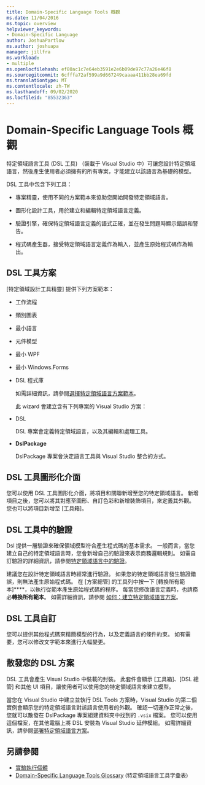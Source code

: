 ```yaml
---
title: Domain-Specific Language Tools 概觀
ms.date: 11/04/2016
ms.topic: overview
helpviewer_keywords:
- Domain-Specific Language
author: JoshuaPartlow
ms.author: joshuapa
manager: jillfra
ms.workload:
- multiple
ms.openlocfilehash: ef80ac1c7e64eb3591e2e6b09de97c77a26e46f8
ms.sourcegitcommit: 6cfffa72af599a9d667249caaaa411bb28ea69fd
ms.translationtype: MT
ms.contentlocale: zh-TW
ms.lasthandoff: 09/02/2020
ms.locfileid: "85532363"
---
```

# <a name="overview-of-domain-specific-language-tools"></a>Domain-Specific Language Tools 概觀
特定領域語言工具 (DSL 工具) （裝載于 Visual Studio 中）可讓您設計特定領域語言，然後產生使用者必須擁有的所有專案，才能建立以該語言為基礎的模型。

 DSL 工具中包含下列工具：

- 專案精靈，使用不同的方案範本來協助您開始開發特定領域語言。

- 圖形化設計工具，用於建立和編輯特定領域語言定義。

- 驗證引擎，確保特定領域語言定義的語式正確，並在發生問題時顯示錯誤和警告。

- 程式碼產生器，接受特定領域語言定義作為輸入，並產生原始程式碼作為輸出。

## <a name="the-dsl-tools-solution"></a>DSL 工具方案
 [特定領域設計工具精靈] 提供下列方案範本：

- 工作流程

- 類別圖表

- 最小語言

- 元件模型

- 最小 WPF

- 最小 Windows.Forms

- DSL 程式庫

  如需詳細資訊，請參閱[選擇特定領域語言方案範本](../modeling/choosing-a-domain-specific-language-solution-template.md)。

  此 wizard 會建立含有下列專案的 Visual Studio 方案：

- DSL

   DSL 專案會定義特定領域語言，以及其編輯和處理工具。

- **DslPackage**

   DslPackage 專案會決定語言工具與 Visual Studio 整合的方式。

## <a name="the-dsl-tools-graphical-interface"></a>DSL 工具圖形化介面
 您可以使用 DSL 工具圖形化介面，將項目和關聯新增至您的特定領域語言。 新增項目之後，您可以將其對應至圖形、自訂色彩和新增裝飾項目，來定義其外觀。 您也可以將項目新增至 [工具箱]。

## <a name="validation-in-dsl-tools"></a>DSL 工具中的驗證
 Dsl 提供一層驗證來確保領域模型符合產生程式碼的基本需求。 一般而言，當您建立自己的特定領域語言時，您會新增自己的驗證來表示商務邏輯規則。 如需自訂驗證的詳細資訊，請參閱[特定領域語言中的驗證](../modeling/validation-in-a-domain-specific-language.md)。

 建議您在設計特定領域語言時經常進行驗證。 如果您的特定領域語言發生驗證錯誤，則無法產生原始程式碼。 在 [方案總管] 的工具列中按一下 [轉換所有範本]****，以執行從範本產生原始程式碼的程序。 每當您修改語言定義時，也請務必**轉換所有範本**。 如需詳細資訊，請參閱 [如何：建立特定領域語言方案](../modeling/how-to-create-a-domain-specific-language-solution.md)。

## <a name="customization-of-dsl-tools"></a>DSL 工具自訂
 您可以提供其他程式碼來精簡模型的行為，以及定義語言的條件約束。 如有需要，您可以修改文字範本來進行大幅變更。

## <a name="distributing-your-dsl-solution"></a>散發您的 DSL 方案
 DSL 工具會產生 Visual Studio 中裝載的封裝。 此套件會顯示 [工具箱]、[DSL 總管] 和其他 UI 項目，讓使用者可以使用您的特定領域語言來建立模型。

 當您在 Visual Studio 中建立並執行 DSL Tools 方案時，Visual Studio 的第二個實例會顯示您的特定領域語言對該語言使用者的外觀。 確認一切運作正常之後，您就可以散發在 DslPackage 專案組建資料夾中找到的 `.vsix` 檔案。 您可以使用這個檔案，在其他電腦上將 DSL 安裝為 Visual Studio 延伸模組。  如需詳細資訊，請參閱[部署特定領域語言方案](msi-and-vsix-deployment-of-a-dsl.md)。

## <a name="see-also"></a>另請參閱

- [實驗執行個體](../extensibility/the-experimental-instance.md)
- [Domain-Specific Language Tools Glossary](https://msdn.microsoft.com/ca5e84cb-a315-465c-be24-76aa3df276aa) (特定領域語言工具字彙表)
